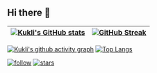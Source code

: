 ## Hi there :wave:

|[![Kukli's GitHub stats](https://github-readme-stats.vercel.app/api?username=spanishkukli&hide_border=true&theme=dark&show_icons=true&title_color=0EB3C9)](https://github.com/spanishkukli)|[![GitHub Streak](http://github-readme-streak-stats.herokuapp.com?user=spanishkukli&theme=dark&ring=0EB3C9&fire=B590FA&currStreakLabel=0EB3C9&hide_border=true)](https://git.io/streak-stats)|
|---|---|

[![Kukli's github activity graph](https://activity-graph.herokuapp.com/graph?username=spanishkukli&bg_color=151515&color=ffffff&line=0EB3C9&hide_border=true&point=0EB3C9&area=true
)](https://github.com/ashutosh00710/github-readme-activity-graph)
[![Top Langs](https://github-readme-stats.vercel.app/api/top-langs/?username=spanishkukli&layout=compact&hide_border=true&theme=dark&show_icons=true&title_color=0EB3C9)](https://github.com/anuraghazra/github-readme-stats)

[![follow](https://img.shields.io/github/followers/spanishkukli?label=follow&style=social)](https://github.com/spanishkukli)
[![stars](https://img.shields.io/github/stars/spanishkukli?style=social)](https://github.com/spanishkukli?tab=repositories)

